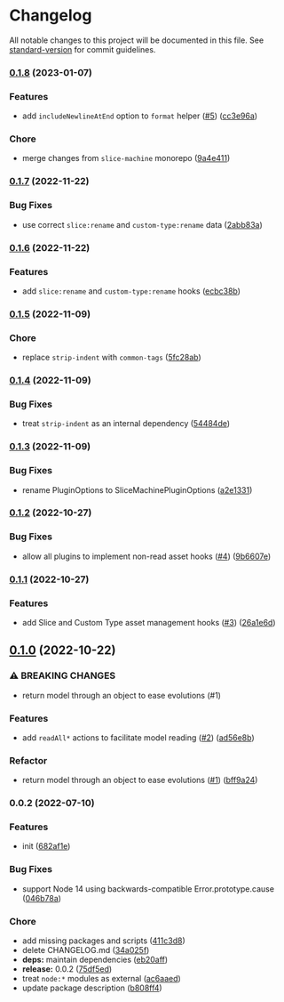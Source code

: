 # Changelog

All notable changes to this project will be documented in this file. See [standard-version](https://github.com/conventional-changelog/standard-version) for commit guidelines.

### [0.1.8](https://github.com/prismicio/slicemachine-plugin-kit/compare/v0.1.7...v0.1.8) (2023-01-07)


### Features

* add `includeNewlineAtEnd` option to `format` helper ([#5](https://github.com/prismicio/slicemachine-plugin-kit/issues/5)) ([cc3e96a](https://github.com/prismicio/slicemachine-plugin-kit/commit/cc3e96a0071b7133d88ac0505fbfd80bead26654))


### Chore

* merge changes from `slice-machine` monorepo ([9a4e411](https://github.com/prismicio/slicemachine-plugin-kit/commit/9a4e411aacd6069e60658838f84a27c95fc1ede7))

### [0.1.7](https://github.com/prismicio/slicemachine-plugin-kit/compare/v0.1.6...v0.1.7) (2022-11-22)


### Bug Fixes

* use correct `slice:rename` and `custom-type:rename` data ([2abb83a](https://github.com/prismicio/slicemachine-plugin-kit/commit/2abb83ab2d8c583b7417119e884319b7827b7869))

### [0.1.6](https://github.com/prismicio/slicemachine-plugin-kit/compare/v0.1.5...v0.1.6) (2022-11-22)


### Features

* add `slice:rename` and `custom-type:rename` hooks ([ecbc38b](https://github.com/prismicio/slicemachine-plugin-kit/commit/ecbc38b697e3c5b818c8aac3defa1c41fbeee5a6))

### [0.1.5](https://github.com/prismicio/slicemachine-plugin-kit/compare/v0.1.4...v0.1.5) (2022-11-09)


### Chore

* replace `strip-indent` with `common-tags` ([5fc28ab](https://github.com/prismicio/slicemachine-plugin-kit/commit/5fc28abb36627cf0707224e297d5c251fee2eba5))

### [0.1.4](https://github.com/prismicio/slicemachine-plugin-kit/compare/v0.1.3...v0.1.4) (2022-11-09)


### Bug Fixes

* treat `strip-indent` as an internal dependency ([54484de](https://github.com/prismicio/slicemachine-plugin-kit/commit/54484de2af6f9a309eadc5b74626dd12e2ac1999))

### [0.1.3](https://github.com/prismicio/slicemachine-plugin-kit/compare/v0.1.2...v0.1.3) (2022-11-09)


### Bug Fixes

* rename PluginOptions to SliceMachinePluginOptions ([a2e1331](https://github.com/prismicio/slicemachine-plugin-kit/commit/a2e13314ab521f9046ff0ee91cf6b9d02243837f))

### [0.1.2](https://github.com/prismicio/slicemachine-plugin-kit/compare/v0.1.1...v0.1.2) (2022-10-27)


### Bug Fixes

* allow all plugins to implement non-read asset hooks ([#4](https://github.com/prismicio/slicemachine-plugin-kit/issues/4)) ([9b6607e](https://github.com/prismicio/slicemachine-plugin-kit/commit/9b6607e7d3d231132bb86e322cb07768c6154fd1))

### [0.1.1](https://github.com/prismicio/slicemachine-plugin-kit/compare/v0.1.0...v0.1.1) (2022-10-27)


### Features

* add Slice and Custom Type asset management hooks ([#3](https://github.com/prismicio/slicemachine-plugin-kit/issues/3)) ([26a1e6d](https://github.com/prismicio/slicemachine-plugin-kit/commit/26a1e6dac84ae24bf52b79ead66d7bdca2752f80))

## [0.1.0](https://github.com/prismicio/slicemachine-plugin-kit/compare/v0.0.2...v0.1.0) (2022-10-22)


### ⚠ BREAKING CHANGES

* return model through an object to ease evolutions (#1)

### Features

* add `readAll*` actions to facilitate model reading ([#2](https://github.com/prismicio/slicemachine-plugin-kit/issues/2)) ([ad56e8b](https://github.com/prismicio/slicemachine-plugin-kit/commit/ad56e8b0ac1bdce5b942563c44747c6997bf8a8c))


### Refactor

* return model through an object to ease evolutions ([#1](https://github.com/prismicio/slicemachine-plugin-kit/issues/1)) ([bff9a24](https://github.com/prismicio/slicemachine-plugin-kit/commit/bff9a240e4740b8732c5a40848f61c7279918a02))

### 0.0.2 (2022-07-10)


### Features

* init ([682af1e](https://github.com/prismicio/slicemachine-plugin-kit/commit/682af1ea388374535aeaad53c324445b4ea1b76a))


### Bug Fixes

* support Node 14 using backwards-compatible Error.prototype.cause ([046b78a](https://github.com/prismicio/slicemachine-plugin-kit/commit/046b78a09589307d31a456dbfd8ff4712e46273e))


### Chore

* add missing packages and scripts ([411c3d8](https://github.com/prismicio/slicemachine-plugin-kit/commit/411c3d86eba0a75652204f11c894b2562c527df4))
* delete CHANGELOG.md ([34a025f](https://github.com/prismicio/slicemachine-plugin-kit/commit/34a025f8e08517e1922d7fb1184a62f27d50a8b4))
* **deps:** maintain dependencies ([eb20aff](https://github.com/prismicio/slicemachine-plugin-kit/commit/eb20aff0491eb43aa0cbe1493c043f0e290ed9e3))
* **release:** 0.0.2 ([75df5ed](https://github.com/prismicio/slicemachine-plugin-kit/commit/75df5edb9e8acd62f481758c2d30ebb5fb5bfbea))
* treat `node:*` modules as external ([ac6aaed](https://github.com/prismicio/slicemachine-plugin-kit/commit/ac6aaed6799910a55d5ecb398485852bde8a5230))
* update package description ([b808ff4](https://github.com/prismicio/slicemachine-plugin-kit/commit/b808ff45048f6d95a2d7aeab06a3bc57b2f86faf))
